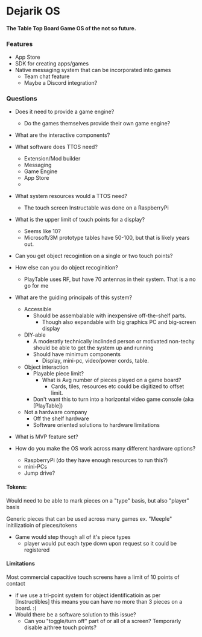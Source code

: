 # Dejarik OS
#### The Table Top Board Game OS of the not so future.

### Features
- App Store
- SDK for creating apps/games
- Native messaging system that can be incorporated into games
  - Team chat feature
  - Maybe a Discord integration?


### Questions
- Does it need to provide a game engine?
  - Do the games themselves provide their own game engine?

- What are the interactive components?

- What software does TTOS need?
  - Extension/Mod builder
  - Messaging
  - Game Engine
  - App Store
  - 

- What system resources would a TTOS need?
  - The touch screen Instructable was done on a RaspberryPi

- What is the upper limit of touch points for a display?
  - Seems like 10?
  - Microsoft/3M prototype tables have 50-100, but that is likely years out.

- Can you get object recogintion on a single or two touch points?

- How else can you do object recoginition?
  - PlayTable uses RF, but have 70 antennas in their system. That is a no go for me

- What are the guiding principals of this system?
  - Accessible
    - Should be assembalable with inexpensive off-the-shelf parts.
      - Though also expandable with big graphics PC and big-screen display
  - DIY-able
    - A moderatly technically inclinded person or motivated non-techy should be able
      to get the system up and running
    - Should have minimum components
      - Display, mini-pc, video/power cords, table.
  - Object interaction
    - Playable piece limit?
      - What is Avg number of pieces played on a game board?
        - Cards, tiles, resources etc could be digitized to offset limit.
    - Don't want this to turn into a horizontal video game console (aka [PlayTable])
  - Not a hardware company
    - Off the shelf hardware
    - Software oriented solutions to hardware limitations

- What is MVP feature set?

- How do you make the OS work across many different hardware options?
  - RaspberryPi (do they have enough resources to run this?)
  - mini-PCs
  - Jump drive?






#### Tokens:
Would need to be able to mark pieces on a "type" basis, but also "player" basis

Generic pieces that can be used across many games ex. "Meeple"
initilizatioin of pieces/tokens
  - Game would step though all of it's piece types
    - player would put each type down upon request so it could be registered


#### Limitations

Most commercial capacitive touch screens have a limit of 10 points of contact
- if we use a tri-point system for object identificatioin as per [Instructibles]
  this means you can have no more than 3 pieces on a board. :(
- Would there be a software solution to this issue?
  - Can you "toggle/turn off" part of or all of a screen? Temporarly disable a/three
     touch points?
